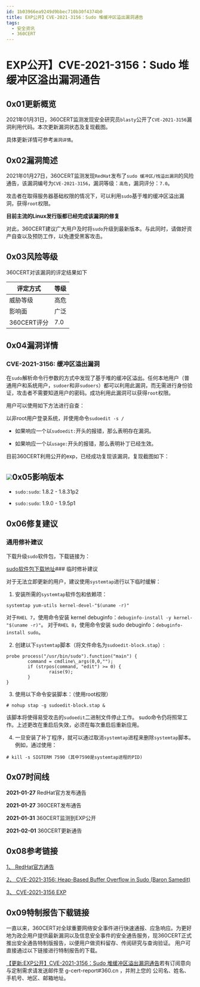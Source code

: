 ```yaml
---
id: 1b03966ea9249d9bbec710b30f4374b0
title: EXP公开】CVE-2021-3156：Sudo 堆缓冲区溢出漏洞通告
tags: 
  - 安全资讯
  - 360CERT
---
```


# EXP公开】CVE-2021-3156：Sudo 堆缓冲区溢出漏洞通告

0x01更新概览
--------


2021年01月31日，360CERT监测发现安全研究员`blasty`公开了`CVE-2021-3156`漏洞利用代码。本次更新漏洞状态及复现截图。

具体更新详情可参考`漏洞详情`。

0x02漏洞简述
--------

2021年01月27日，360CERT监测发现`RedHat`发布了`sudo 缓冲区/栈溢出漏洞`的风险通告，该漏洞编号为`CVE-2021-3156`，漏洞等级：`高危`，漏洞评分：`7.0`。

攻击者在取得服务器基础权限的情况下，可以利用`sudo`基于堆的缓冲区溢出漏洞，获得`root`权限。

**目前主流的Linux发行版都已经完成该漏洞的修复**

对此，360CERT建议广大用户及时将`sudo`升级到最新版本。与此同时，请做好资产自查以及预防工作，以免遭受黑客攻击。

0x03风险等级
--------

360CERT对该漏洞的评定结果如下



| 评定方式 | 等级 |
| --- | --- |
| 威胁等级 | 高危 |
| 影响面 | 广泛 |
| 360CERT评分 | 7.0 |

0x04漏洞详情
--------

### CVE-2021-3156: 缓冲区溢出漏洞

在`sudo`解析命令行参数的方式中发现了基于堆的缓冲区溢出。任何本地用户（普通用户和系统用户，`sudoer`和非`sudoers`）都可以利用此漏洞，而无需进行身份验证，攻击者不需要知道用户的密码。成功利用此漏洞可以获得`root`权限。

用户可以使用如下方法进行自查：

以非root用户登录系统，并使用命令`sudoedit -s /`

- 如果响应一个以`sudoedit:`开头的报错，那么表明存在漏洞。

- 如果响应一个以`usage:`开头的报错，那么表明补丁已经生效。

目前360CERT利用公开的exp，已经成功复现该漏洞，复现截图如下：

![](https://p403.ssl.qhimgs4.com/t01f1ce51b34aa95346.png)0x05影响版本
--------

- `sudo:sudo`: 1.8.2 - 1.8.31p2

- `sudo:sudo`: 1.9.0 - 1.9.5p1

0x06修复建议
--------

### 通用修补建议

下载升级`sudo`软件包，下载链接为：

[sudo软件包下载地址](https://www.sudo.ws/dist/)### 临时修补建议

对于无法立即更新的用户，建议使用`systemtap`进行以下临时缓解：

1. 安装所需的`systemtap`软件包和依赖项：


```
systemtap yum-utils kernel-devel-"$(uname -r)"

```
对于`RHEL 7`，使用命令安装 kernel debuginfo：`debuginfo-install -y kernel-"$(uname -r)"`。
对于`RHEL 8`，使用命令安装 sudo debuginfo：`debuginfo-install sudo`。

2. 创建以下`systemtap`脚本（将文件命名为`sudoedit-block.stap`）:


```
probe process("/usr/bin/sudo").function("main") {
        command = cmdline\_args(0,0,"");
        if (strpos(command, "edit") >= 0) {
                raise(9);
        }
}

```
3. 使用以下命令安装脚本：（使用root权限）


```
# nohup stap -g sudoedit-block.stap &

```
该脚本将使得易受攻击的`sudoedit`二进制文件停止工作。 sudo命令仍将照常工作。上述更改在重启后失效，必须在每次重启后重新应用。

4. 一旦安装了补丁程序，就可以通过取消`systemtap`进程来删除`systemtap`脚本。 例如，通过使用：


```
# kill -s SIGTERM 7590 (其中7590是systemtap进程的PID)

```
0x07时间线
-------

**2021-01-27** RedHat官方发布通告

**2021-01-27** 360CERT发布通告

**2021-01-31** 360CERT监测到EXP公开

**2021-02-01** 360CERT更新通告

0x08参考链接
--------

[1、 RedHat官方通告](https://access.redhat.com/security/cve/CVE-2021-3156)

[2、 CVE-2021-3156: Heap-Based Buffer Overflow in Sudo (Baron Samedit)](https://blog.qualys.com/vulnerabilities-research/2021/01/26/cve-2021-3156-heap-based-buffer-overflow-in-sudo-baron-samedit)

[3、 CVE-2021-3156 EXP](https://github.com/blasty/CVE-2021-3156)

0x09特制报告下载链接
------------

一直以来，360CERT对全球重要网络安全事件进行快速通报、应急响应。为更好地为政企用户提供最新漏洞以及信息安全事件的安全通告服务，现360CERT正式推出安全通告特制版报告，以便用户做资料留存、传阅研究与查询验证。 用户可直接通过以下链接进行特制报告的下载。

[【更新:EXP公开】CVE-2021-3156：Sudo 堆缓冲区溢出漏洞通告](http://pub-shbt.s3.360.cn/cert-public-file/【360CERT】【更新_EXP公开】CVE-2021-3156_Sudo_堆缓冲区溢出漏洞通告.pdf)若有订阅意向与定制需求请发送邮件至 g-cert-report#360.cn ，并附上您的 公司名、姓名、手机号、地区、邮箱地址。

